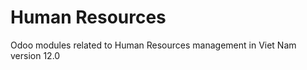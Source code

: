 Human Resources
===============

Odoo modules related to Human Resources management in Viet Nam version 12.0
